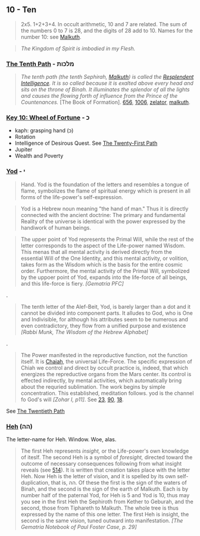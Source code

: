 ## 10 - Ten

> 2x5. 1+2+3+4. In occult arithmetic, 10 and 7 are related. The sum of the numbers 0 to 7 is 28, and the digits of 28 add to 10. Names for the number 10: see [Malkuth](496).

> *The Kingdom of Spirit is imbodied in my Flesh.*

### [The Tenth Path](/keys/MLKVTh) - מלכות
> *The tenth path (the tenth Sephirah, [Malkuth](/keys/MLKVTh)) is called the [Resplendent Intelligence](/keys/ShKL.MThNVTzO). It is so called because it is exalted above every head and sits on the throne of Binah. It illuminates the splendor of all the lights and causes the flowing forth of influence from the Prince of the Countenances.* [The Book of Formation]. [656](656), [1006](1006), [zelator](85), [malkuth](496).

### [Key 10: Wheel of Fortune](/keys/K) - כ

- kaph: grasping hand (כ)
- Rotation
- Intelligence of Desirous Quest. See [The Twenty-First Path](21)
- Jupiter
- Wealth and Poverty


### [Yod](/keys/I) - י
> Hand. Yod is the foundation of the letters and resembles a tongue of flame, symbolizes the flame of spiritual energy which is present in all forms of the life-power's self-expression.

> Yod is a Hebrew noun meaning "the hand of man." Thus it is directly connected with the ancient doctrine: The primary and fundamental Reality of the universe is identical with the power expressed by the handiwork of human beings.

> The upper point of Yod represents the Primal Will, while the rest of the letter corresponds to the aspect of the Life-power named Wisdom. This menas that all mental activity is derived directly from the essential Will of the One Identity, and this mental activity, or volition, takes form as the Wisdom which is the basis for the entire cosmic order. Furthermore, the mental activity of the Primal Will, symbolized by the uppoer point of Yod, expands into the life-force of all beings, and this life-force is fiery. *[Gematria PFC]*

.

> The tenth letter of the Alef-Beit, Yod, is barely larger than a dot and it cannot be divided into component parts. It alludes to God, who is One and Indivisible, for although his attributes seem to be numerous and even contradictory, they flow from a unified purpose and existence *[Rabbi Munk, The Wisdom of the Hebrew Alphabet]*

.

> The Power manifested in the reproductive function, not the function itself. It is [Chaiah](/keys/ChIH), the universal Life-Force. The specific expression of Chiah we control and direct by occult practice is, indeed, that which energizes the repreductive organs from the Mars center. Its control is effected indirectly, by mental activities, which automatically bring about the requried sublimation. The work begins by simple concentration. This established, meditation follows. yod is the channel fo God's will *[Zohar I, p11]*. See [23](23), [90](90), [18](18).

See [The Twentieth Path](20)

### [Heh](/keys/HH) (הה)
The letter-name for Heh. Window. Woe, alas.

> The first Heh represents *insight,* or the Life-power's own knowledge of iteslf. The second Heh is a symbol of *foresight,* directed toward the outcome of necessary consequences following from what insight reveals (see [514](514)). It is written that creation takes place with the letter Heh. Now Heh is the letter of vision, and it is spelled by its own self-duplication, that is, הה. Of these the first is the sign of the waters of Binah, and the second is the sign of the earth of Malkuth. Each is by number half of the paternal Yod, for Heh is 5 and Yod is 10, thus may you see in the first Heh the Sephiroth from Kether to Geburah, and the second, those from Tiphareth to Malkuth. The whole tree is thus expressed by the name of this one letter. The first Heh is insight, the second is the same vision, tuned outward into manifestation. *[The Gematria Notebook of Paul Foster Case, p. 29]*
